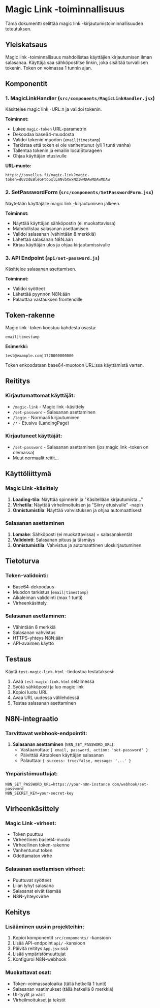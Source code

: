 # Magic Link -toiminnallisuus

Tämä dokumentti selittää magic link -kirjautumistoiminnallisuuden toteutuksen.

## Yleiskatsaus

Magic link -toiminnallisuus mahdollistaa käyttäjien kirjautumisen ilman salasanaa. Käyttäjä saa sähköpostitse linkin, joka sisältää turvallisen tokenin. Token on voimassa 1 tunnin ajan.

## Komponentit

### 1. MagicLinkHandler (`src/components/MagicLinkHandler.jsx`)

Käsittelee magic link -URL:n ja validoi tokenin.

**Toiminnot:**
- Lukee `magic-token` URL-parametrin
- Dekoodaa base64-muodosta
- Validoi tokenin muodon (`email|timestamp`)
- Tarkistaa että token ei ole vanhentunut (yli 1 tunti vanha)
- Tallentaa tokenin ja emailin localStorageen
- Ohjaa käyttäjän etusivulle

**URL-muoto:**
```
https://sovellus.fi/magic-link?magic-token=dGVzdEBleGFtcGxlLmNvbXwxNzIwMDAwMDAwMDAw
```

### 2. SetPasswordForm (`src/components/SetPasswordForm.jsx`)

Näytetään käyttäjälle magic link -kirjautumisen jälkeen.

**Toiminnot:**
- Näyttää käyttäjän sähköpostin (ei muokattavissa)
- Mahdollistaa salasanan asettamisen
- Validoi salasanan (vähintään 8 merkkiä)
- Lähettää salasanan N8N:ään
- Kirjaa käyttäjän ulos ja ohjaa kirjautumissivulle

### 3. API Endpoint (`api/set-password.js`)

Käsittelee salasanan asettamisen.

**Toiminnot:**
- Validoi syötteet
- Lähettää pyynnön N8N:ään
- Palauttaa vastauksen frontendille

## Token-rakenne

Magic link -token koostuu kahdesta osasta:

```
email|timestamp
```

**Esimerkki:**
```
test@example.com|1720000000000
```

Token enkoodataan base64-muotoon URL:ssa käyttämistä varten.

## Reititys

### Kirjautumattomat käyttäjät:
- `/magic-link` - Magic link -käsittely
- `/set-password` - Salasanan asettaminen
- `/login` - Normaali kirjautuminen
- `/*` - Etusivu (LandingPage)

### Kirjautuneet käyttäjät:
- `/set-password` - Salasanan asettaminen (jos magic link -token on olemassa)
- Muut normaalit reitit...

## Käyttöliittymä

### Magic Link -käsittely
1. **Loading-tila**: Näyttää spinnerin ja "Käsitellään kirjautumista..."
2. **Virhetila**: Näyttää virheilmoituksen ja "Siirry etusivulle" -napin
3. **Onnistumistila**: Näyttää vahvistuksen ja ohjaa automaattisesti

### Salasanan asettaminen
1. **Lomake**: Sähköposti (ei muokattavissa) + salasanakentät
2. **Validointi**: Salasanan pituus ja täsmäys
3. **Onnistumistila**: Vahvistus ja automaattinen uloskirjautuminen

## Tietoturva

### Token-validointi:
- Base64-dekoodaus
- Muodon tarkistus (`email|timestamp`)
- Aikaleiman validointi (max 1 tunti)
- Virheenkäsittely

### Salasanan asettaminen:
- Vähintään 8 merkkiä
- Salasanan vahvistus
- HTTPS-yhteys N8N:ään
- API-avaimen käyttö

## Testaus

Käytä `test-magic-link.html` -tiedostoa testataksesi:

1. Avaa `test-magic-link.html` selaimessa
2. Syötä sähköposti ja luo magic link
3. Kopioi luotu URL
4. Avaa URL uudessa välilehdessä
5. Testaa salasanan asettaminen

## N8N-integraatio

### Tarvittavat webhook-endpointit:

1. **Salasanan asettaminen** (`N8N_SET_PASSWORD_URL`):
   - Vastaanottaa: `{ email, password, action: 'set-password' }`
   - Päivittää Airtableen käyttäjän salasanan
   - Palauttaa: `{ success: true/false, message: '...' }`

### Ympäristömuuttujat:
```env
N8N_SET_PASSWORD_URL=https://your-n8n-instance.com/webhook/set-password
N8N_SECRET_KEY=your-secret-key
```

## Virheenkäsittely

### Magic Link -virheet:
- Token puuttuu
- Virheellinen base64-muoto
- Virheellinen token-rakenne
- Vanhentunut token
- Odottamaton virhe

### Salasanan asettamisen virheet:
- Puuttuvat syötteet
- Liian lyhyt salasana
- Salasanat eivät täsmää
- N8N-yhteysvirhe

## Kehitys

### Lisääminen uusiin projekteihin:
1. Kopioi komponentit `src/components/` -kansioon
2. Lisää API-endpoint `api/` -kansioon
3. Päivitä reititys `App.jsx`:ssä
4. Lisää ympäristömuuttujat
5. Konfiguroi N8N-webhook

### Muokattavat osat:
- Token-voimassaoloaika (tällä hetkellä 1 tunti)
- Salasanan vaatimukset (tällä hetkellä 8 merkkiä)
- UI-tyylit ja värit
- Virheilmoitukset ja tekstit 